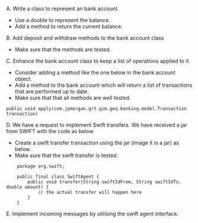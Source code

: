 A. Write a class to represent an bank account. 
* Use a double to represent the balance. 
* Add a method to return the current balance.

B. Add deposit and withdraw methods to the bank account class 
* Make sure that the methods are tested.

C. Enhance the bank account class to keep a list of operations applied to it.
* Consider adding a method like the one below in the bank account object. 
* Add a method to the bank account which will return a list of transactions that are performed up to date. 
* Make sure that that all methods are well tested.
```
public void apply(com.jpmorgan.grt.gim.geq.banking.model.Transaction transaction)
``` 

 
D. We have a request to implement Swift transfers. We have received a jar from SWIFT with the code as below
* Create a swift transfer transaction using the jar (image it is a jar) as below.
* Make sure that the swift transfer is tested.
```
    package org.swift;

    public final class SwiftAgent {
        public void transfer(String swiftIdFrom, String swiftIdTo, double amount) {
            // the actual transfer will happen here
        }
    }
```

E. Implement incoming messages by utilising the swift agent interface.


